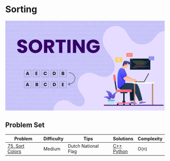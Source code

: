# Sorting

![alt](../../../asset/1644309594126-Sorting%20image-02.png)

## Problem Set

| Problem | Difficulty | Tips | Solutions | Complexity |
|---------|------------|---------|------------|--------------|
| [75. Sort Colors](https://leetcode.com/problems/sort-colors/) | Medium | Dutch National Flag | [C++](../../../solution/75_Sort_Colors.cpp) </br> [Python](../../../solution/75_Sort_Colors.py) | O(n) |
